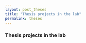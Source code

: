 ```yaml
---
layout: post_theses
title: "Thesis projects in the lab"
permalink: theses
---
```


### Thesis projects in the lab
